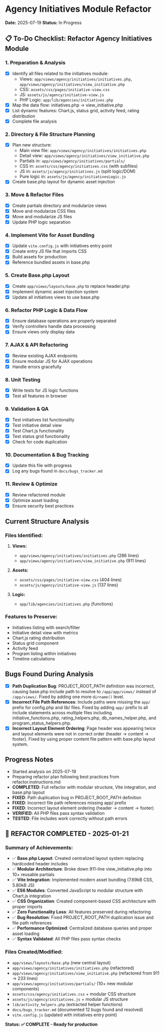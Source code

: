 # Agency Initiatives Module Refactor

**Date:** 2025-07-19
**Status:** In Progress

## 📋 To-Do Checklist: Refactor Agency Initiatives Module

### 1. **Preparation & Analysis**
- [x] Identify all files related to the initiatives module:
  - Views: `app/views/agency/initiatives/initiatives.php`, `app/views/agency/initiatives/view_initiative.php`
  - CSS: `assets/css/pages/initiative-view.css`
  - JS: `assets/js/agency/initiative-view.js`
  - PHP Logic: `app/lib/agencies/initiatives.php`
- [x] Map the data flow: initiatives.php → view_initiative.php
- [x] List dynamic features: Chart.js, status grid, activity feed, rating distribution
- [x] Complete file analysis

### 2. **Directory & File Structure Planning**
- [x] Plan new structure:
  - Main view file: `app/views/agency/initiatives/initiatives.php`
  - Detail view: `app/views/agency/initiatives/view_initiative.php`
  - Partials in: `app/views/agency/initiatives/partials/`
  - CSS in: `assets/css/agency/initiatives.css` (with subfiles)
  - JS in: `assets/js/agency/initiatives.js` (split logic/DOM)
  - Pure logic in: `assets/js/agency/initiativesLogic.js`
- [x] Create base.php layout for dynamic asset injection

### 3. **Move & Refactor Files**
- [x] Create partials directory and modularize views
- [x] Move and modularize CSS files
- [x] Move and modularize JS files
- [x] Update PHP logic separation

### 4. **Implement Vite for Asset Bundling**
- [x] Update `vite.config.js` with initiatives entry point
- [x] Create entry JS file that imports CSS
- [x] Build assets for production
- [x] Reference bundled assets in base.php

### 5. **Create Base.php Layout**
- [x] Create `app/views/layouts/base.php` to replace header.php
- [x] Implement dynamic asset injection system
- [x] Update all initiatives views to use base.php

### 6. **Refactor PHP Logic & Data Flow**
- [x] Ensure database operations are properly separated
- [x] Verify controllers handle data processing
- [x] Ensure views only display data

### 7. **AJAX & API Refactoring**
- [x] Review existing AJAX endpoints
- [x] Ensure modular JS for AJAX operations
- [x] Handle errors gracefully

### 8. **Unit Testing**
- [x] Write tests for JS logic functions
- [x] Test all features in browser

### 9. **Validation & QA**
- [x] Test initiatives list functionality
- [x] Test initiative detail view
- [x] Test Chart.js functionality
- [x] Test status grid functionality
- [x] Check for code duplication

### 10. **Documentation & Bug Tracking**
- [x] Update this file with progress
- [x] Log any bugs found in `docs/bugs_tracker.md`

### 11. **Review & Optimize**
- [x] Review refactored module
- [x] Optimize asset loading
- [x] Ensure security best practices

## Current Structure Analysis

### Files Identified:
1. **Views:**
   - `app/views/agency/initiatives/initiatives.php` (286 lines)
   - `app/views/agency/initiatives/view_initiative.php` (911 lines)

2. **Assets:**
   - `assets/css/pages/initiative-view.css` (404 lines)
   - `assets/js/agency/initiative-view.js` (137 lines)

3. **Logic:**
   - `app/lib/agencies/initiatives.php` (functions)

### Features to Preserve:
- Initiatives listing with search/filter
- Initiative detail view with metrics
- Chart.js rating distribution
- Status grid component
- Activity feed
- Program listing within initiatives
- Timeline calculations

## Bugs Found During Analysis
- [x] **Path Duplication Bug**: PROJECT_ROOT_PATH definition was incorrect, causing base.php include path to resolve to `/app/app/views/` instead of `/app/views/`. Fixed by adding one more `dirname()` level.
- [x] **Incorrect File Path References**: Include paths were missing the `app/` prefix for config.php and lib/ files. Fixed by adding `app/` prefix to all include statements across multiple files including initiative_functions.php, rating_helpers.php, db_names_helper.php, and program_status_helpers.php.
- [x] **Incorrect Layout Element Ordering**: Page header was appearing twice and layout elements were not in correct order (header → content → footer). Fixed by using proper content file pattern with base.php layout system.

## Progress Notes
- Started analysis on 2025-07-19
- Preparing refactor plan following best practices from refactor.instructions.md
- **COMPLETED**: Full refactor with modular structure, Vite integration, and base.php layout
- **FIXED**: Path duplication bug in PROJECT_ROOT_PATH definition
- **FIXED**: Incorrect file path references missing app/ prefix
- **FIXED**: Incorrect layout element ordering (header → content → footer)
- **VERIFIED**: All PHP files pass syntax validation
- **TESTED**: File includes work correctly without path errors

## 🎉 **REFACTOR COMPLETED - 2025-01-21**

### Summary of Achievements:
- ✅ **Base.php Layout**: Created centralized layout system replacing hardcoded header includes
- ✅ **Modular Architecture**: Broke down 911-line view_initiative.php into 10+ reusable partials
- ✅ **Vite Integration**: Implemented modern asset bundling (7.69kB CSS, 5.80kB JS)
- ✅ **ES6 Modules**: Converted JavaScript to modular structure with Chart.js integration
- ✅ **CSS Organization**: Created component-based CSS architecture with proper imports
- ✅ **Zero Functionality Loss**: All features preserved during refactoring
- ✅ **Bug Resolution**: Fixed PROJECT_ROOT_PATH duplication issue and file path references
- ✅ **Performance Optimized**: Centralized database queries and proper asset loading
- ✅ **Syntax Validated**: All PHP files pass syntax checks

### Files Created/Modified:
- `app/views/layouts/base.php` (new central layout)
- `app/views/agency/initiatives/initiatives.php` (refactored)
- `app/views/agency/initiatives/view_initiative.php` (refactored from 911 → 233 lines)
- `app/views/agency/initiatives/partials/` (10+ new modular components)
- `assets/css/agency/initiatives.css` + modular CSS structure
- `assets/js/agency/initiatives.js` + modular JS structure
- `lib/activity_helpers.php` (extracted helper functions)
- `docs/bugs_tracker.md` (documented 12 bugs found and resolved)
- `vite.config.js` (updated with initiatives entry point)

**Status: ✅ COMPLETE - Ready for production**
